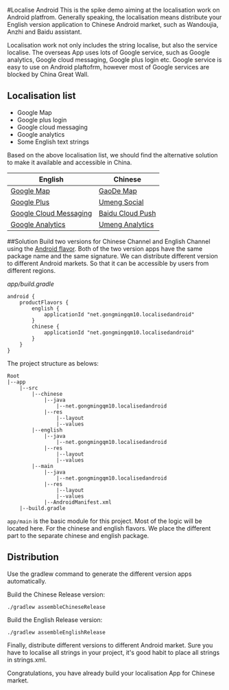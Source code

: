 #Localise Android
This is the spike demo aiming at the localisation work on Android platfrom. Generally speaking, the localisation means distribute your English version application to Chinese Android market, such as Wandoujia, Anzhi and Baidu assistant.

Localisation work not only includes the string localise, but also the service localise. The overseas App uses lots of Google service, such as Google analytics, Google cloud messaging, Google plus login etc. Google service is easy to use on Android plaftofrm, however most of Google services are blocked by China Great Wall.

## Localisation list
* Google Map
* Google plus login
* Google cloud messaging
* Google analytics
* Some English text strings

Based on the above localisation list, we should find the alternative solution to make it available and accessible in China.

| English                                          | Chinese                                 | 
| ------------                                     | -------------                           | 
|[Google Map](https://developers.google.com/maps/)|[GaoDe Map](http://lbs.amap.com/)| 
|[Google Plus](https://developers.google.com/+/api/?hl=zh-cn) | [Umeng Social](http://www.umeng.com/social)  |
|[Google Cloud Messaging](https://developers.google.com/cloud-messaging/)|[Baidu Cloud Push](http://developer.baidu.com/cloud/push)|
|[Google Analytics](https://www.google.com/analytics/)|[Umeng Analytics](http://www.umeng.com/analytics)|


##Solution
Build two versions for Chinese Channel and English Channel using the [Android flavor](http://tools.android.com/tech-docs/new-build-system/build-system-concepts). Both of the  two version apps have the same package name and the same signature. We can distribute different version to different Android markets. So that it can be accessible by users from different regions.

*app/build.gradle*

```
android {
    productFlavors {
        english {
            applicationId "net.gongmingqm10.localisedandroid"
        }
        chinese {
            applicationId "net.gongmingqm10.localisedandroid"
        }
    }
}
```

The project structure as belows:

```
Root
|--app
	|--src
		|--chinese
			|--java
				|--net.gongmingqm10.localisedandroid
			|--res
				|--layout
				|--values
		|--english
			|--java
				|--net.gongmingqm10.localisedandroid
			|--res
				|--layout
				|--values 
		|--main
			|--java
				|--net.gongmingqm10.localisedandroid
			|--res
				|--layout
				|--values 
			|--AndroidManifest.xml
	|--build.gradle
```

`app/main` is the basic module for this project. Most of the logic will be located here. For the chinese and english flavors. We place the different part to the separate chinese and english package.

## Distribution
Use the gradlew command to generate the different version apps automatically.

Build the Chinese Release version:

```
./gradlew assembleChineseRelease
```
Build the English Release version:

```
./gradlew assembleEnglishRelease
```

Finally, distribute different versions to different Android market. Sure you have to localise all strings in your project, it's good habit to place all strings in strings.xml.

Congratulations, you have already build your localisation App for Chinese market.
